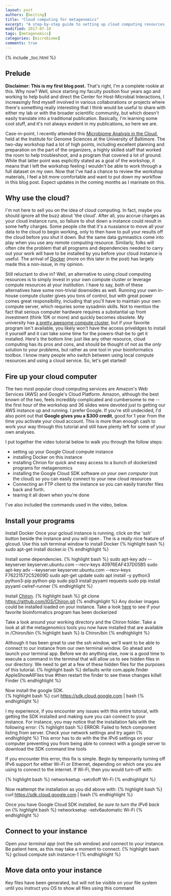 ```yaml
---
layout: post
authors: [beiting]
title: "Cloud computing for metagenomics"
excerpt: "A step-by-step guide to setting up cloud computing resources and analyzing shotgun metagenomic data, all on your laptop."
modified: 2017-07-10
tags: [metagenomics]
categories: [microbiome]
comments: true
---
```


{% include _toc.html %}

## Prelude

**Disclaimer: This is my first blog post.**  That's right, I'm a complete rookie at this.  Why now?  Well, since starting my faculty position four years ago and working to help build and direct the Center for Host-Microbial Interactions, I increasingly find myself involved in various collaborations or projects where there's something really interesting that I think would be useful to share with either my lab or with the broader scientific community, but which doesn't easily translate into a traditional publication.  Basically, I'm learning some cool stuff, and it's not always evident in my publications, so here we are.  

Case-in-point, I recently attended this [Microbiome Analysis in the Cloud](http://www.igs.umaryland.edu/topics/microbiome-cloud/), held at the Institute for Genome Sciences at the University of Baltimore.  The two-day workshop had a lot of high points, including excellent planning and preparation on the part of the organizers, a highly skilled staff that worked the room to help troubleshoot, and a program that covered a lot of ground.  While that latter point was explicitly stated as a goal of the workshop, it means that I left the workshop feeling I wouldn't be able to work through a full dataset on my own.  Now that I've had a chance to review the workshop materials, I feel a bit more comfortable and want to put down my workflow in this blog post.  Expect updates in the coming months as I marinate on this.


## Why use the cloud?
I'm not here to sell you on the idea of cloud computing.  In fact, maybe you should ignore all the buzz about 'the cloud'.  After all, you accrue charges as your cloud instance runs, so failure to shut down a instance could result in some hefty charges.  Some people cite that it's a nussiance to move all your data to the cloud to begin working, only to then have to pull your results off the cloud before you shut it down.  But the same data gymnastics come into play when you use any remote computing resource.  Similarly, folks will often cite the problem that all programs and dependencies needed to carry out your work will have to be installed by you before your cloud instance is useful.  The arrival of [Docker](https://www.docker.com/) (more on this later in the post) has largely made this a non-issue, in my opinion. 

Still reluctant to dive in?  Well, an alternative to using cloud computing resources is to simply invest in your own compute cluster or leverage compute resources at your institution.  I have to say, both of these alternatives have some non-trivial downsides as well.  Running your own in-house compute cluster gives you tons of control, but with great power comes great responsibility, including that you'll have to maintain your own compute server, which requries some sysadmin skills.  Not to mention the fact that serious computer hardware requires a substantial up front investment (think 10K or more) and quickly becomes obsolete.  My university has [a pretty awesome compute cluster](https://hpcwiki.genomics.upenn.edu/index.php/HPC:Main_Page), but if your favorite program isn't available, you likely won't have the access priveldges to install it yourself and it can take some time for the powers-that-be to get it installed.  Here's the bottom line: just like any other resource, cloud computing has its pros and cons, and should be thought of not as the *only* solution to your problems, but rather as one tool in your bioinformatics toolbox.  I know many people who switch between using local compute resources and using a cloud service.  So, let's get started!

## Fire up your cloud computer

The two most popular cloud computing services are Amazon's Web Services (AWS) and Google's Cloud Platform.  Amazon, although the best known of the two, feels incredibly complicated and cumbersome to me -- the first hour of the workshop and 36 slides were devoted just to getting our AWS instance up and running.  I prefer Google.  If you're still undecided, I'd also point out that **Google gives you a $300 credit**, good for 1 year from the time you activate your cloud account.  This is more than enough cash to work your way through this tutorial and still have plenty left for some of your own analyses. 

I put together the video tutorial below to walk you through the follow steps:
* setting up your Google Cloud compute instance
* installing Docker on this instance
* installing Chrion for quick and easy access to a bunch of dockerized programs for metagenomics
* installing the Google Cloud SDK software *on your own computer* (not the cloud) so you can easily connect to your new cloud resources
* Connecting an FTP client to the instance so you can easily transfer files back and forth.
* tearing it all down when you're done

I've also included the commands used in the video, below.  

## Install your programs

Install Docker
Once your gcloud instance is running, click on the 'ssh' button beside the instance and you will open .  The is a really nice feature of glcoud.  Use this ssh terminal window to install Docker
{% highlight bash %}
sudo apt-get install docker.io
{% endhighlight %}

Install some dependencies.
{% highlight bash %}
sudo apt-key adv --keyserver keyserver.ubuntu.com --recv-keys 40976EAF437D05B5
sudo apt-key adv --keyserver keyserver.ubuntu.com --recv-keys F76221572C52609D
sudo apt-get update
sudo apt install -y python3 python3-pip python-pip
sudo pip3 install pyyaml requests
sudo pip install pyyaml cwlref-runner
{% endhighlight %}

Install [Chiron](https://github.com/IGS/Chiron).
{% highlight bash %}
git clone https://github.com/IGS/Chiron.git
{% endhighlight %}
Any docker images could be installed loaded on your instance.  Take a look [here](http://biocontainers.pro/) to see if your favorite bioinformatics program has been dockerized

Take a look around your working directory and the Chiron folder.  Take a look at all the metagenomics tools you now have installed that are available in /Chiron/bin 
{% highlight bash %}
ls Chiron/bin
{% endhighlight %}

Although it has been great to use the ssh window, we'll want to be able to connect to our instance from our own terminal window.  Go ahead and launch your terminal app.  Before we do anything else, now is a good time to execute a command in the terminal that will allow us to see hidden files in our directory.  We need to get at a few of these hidden files for the purposes of this tutorial.
{% highlight bash %}
defaults write com.apple.finder AppleShowAllFiles true
#then restart the finder to see these changes
killall Finder
{% endhighlight %}

Now install the google SDK.   
{% highlight bash %}
curl https://sdk.cloud.google.com | bash
{% endhighlight %}

I my experience, if you encounter any issues with this entire tutorial, with getting the SDK installed and making sure you can connect to your instance. For instance, you may notice that the installation fails with the following error:
{% highlight bash %}
ERROR: Failed to fetch component listing from server. Check your network settings and try again
{% endhighlight %}
This error has to do with the the IPv6 settings on your computer preventing you from being able to connect with a google server to download the SDK command line tools

If you encounter this error, this fix is simple.  Begin by temporarily turning off IPv6 support for either Wi-Fi or Ethernet, depending on which one you are using to connect to the internet.  If Wi-Fi, then you would turn-off with:

{% highlight bash %}
networksetup -setv6off Wi-Fi
{% endhighlight %}

Now reattempt the installation as you did above with:
{% highlight bash %}
curl https://sdk.cloud.google.com | bash
{% endhighlight %} 

Once you have Google Cloud SDK installed, *be sure to turn the IPv6 back on*
{% highlight bash %}
networksetup -setv6automatic Wi-Fi
{% endhighlight %}

## Connect to your instance
Open *your terminal app* (not the ssh window) and connect to your instance.  Be patient here, as this may take a moment to connect.
{% highlight bash %}
gcloud compute ssh instance-1
{% endhighlight %}

## Move data onto your instance

Key files have been generated, but will not be visible on your file system until you instruct you OS to show all files using this command

